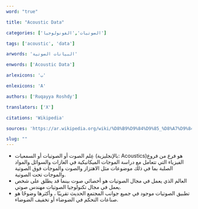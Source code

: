 ```yaml
---
word: "true"

title: "Acoustic Data"

categories: ['الصوتيات','الفونولوجيا']

tags: ['acoustic', 'data']

arwords: 'البيانات الصوتية'

enwords: ['Acoustic Data']

arlexicons: 'ب'

enlexicons: 'A'

authors: ['Ruqayya Roshdy']

translators: ['X']

citations: 'Wikipedia'

sources: 'https://ar.wikipedia.org/wiki/%D8%B9%D9%84%D9%85_%D8%A7%D9%84%D8%B5%D9%88%D8%AA'

slug: ""
---
```


- عِلم الصوت أو الصوتيات أو السمعيات (بالإنجليزية: Acoustics)‏ هو فرع من فروع الفيزياء التي تتعامل مع دراسة الموجات الميكانيكية في الغازات والسوائل والمواد الصلبة بما في ذلك موضوعات مثل الاهتزاز والصوت والموجات فوق الصوتية والموجات تحت الصوتية.
- العالم الذي يعمل في مجال الصوتيات هو أخصائي صوت بينما قد يطلق على شخص يعمل في مجال تكنولوجيا الصوتيات مهندس صوتي.
- تطبيق الصوتيات موجود في جميع جوانب المجتمع الحديث تقريبًا ، وأكثرها وضوحًا هو صناعات التحكم في الضوضاء أو تخفيف الضوضاء.


















